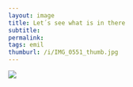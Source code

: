 ```yaml
---
layout: image
title: Let´s see what is in there
subtitle: 
permalink: 
tags: emil
thumburl: /i/IMG_0551_thumb.jpg
---
```

![]({{site.url}}/i/IMG_0551_thumb.jpg)

